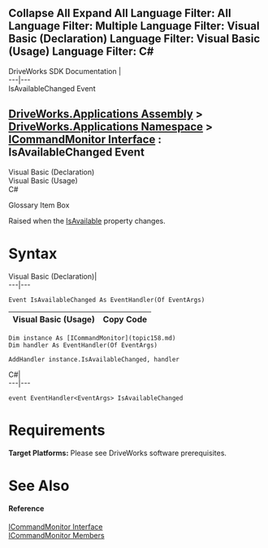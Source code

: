 Collapse All Expand All Language Filter: All  Language Filter: Multiple  Language Filter: Visual Basic (Declaration) Language Filter: Visual Basic (Usage) Language Filter: C#  
---  
DriveWorks SDK Documentation  |   
---|---  
IsAvailableChanged Event   
  
[DriveWorks.Applications Assembly](topic13.md) > [DriveWorks.Applications Namespace](topic16.md) > [ICommandMonitor Interface](topic158.md) : IsAvailableChanged Event  
---  
  
Visual Basic (Declaration)    
Visual Basic (Usage)    
C# 

Glossary Item Box

Raised when the [IsAvailable](topic168.md) property changes. 

# Syntax

Visual Basic (Declaration)|   
---|---  
      
    
    Event IsAvailableChanged As EventHandler(Of EventArgs)  
  
Visual Basic (Usage)| Copy Code  
---|---  
      
    
    Dim instance As [ICommandMonitor](topic158.md)
    Dim handler As EventHandler(Of EventArgs)
     
    AddHandler instance.IsAvailableChanged, handler  
  
C#|   
---|---  
      
    
    event EventHandler<EventArgs> IsAvailableChanged  
  
# Requirements

**Target Platforms:** Please see DriveWorks software prerequisites.

# See Also

#### Reference

[ICommandMonitor Interface](topic158.md)   
[ICommandMonitor Members](topic159.md)


